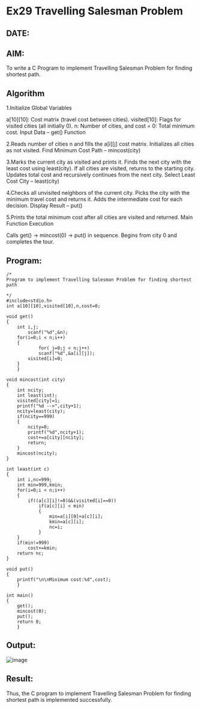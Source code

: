# Ex29 Travelling Salesman Problem
## DATE:
## AIM:
To write a C Program to implement Travelling Salesman Problem for finding shortest path.
## Algorithm
1.Initialize Global Variables

a[10][10]: Cost matrix (travel cost between cities).
visited[10]: Flags for visited cities (all initially 0).
n: Number of cities, and cost = 0: Total minimum cost.
Input Data – get() Function

2.Reads number of cities n and fills the a[i][j] cost matrix.
Initializes all cities as not visited.
Find Minimum Cost Path – mincost(city)

3.Marks the current city as visited and prints it.
Finds the next city with the least cost using least(city).
If all cities are visited, returns to the starting city.
Updates total cost and recursively continues from the next city.
Select Least Cost City – least(city)

4.Checks all unvisited neighbors of the current city.
Picks the city with the minimum travel cost and returns it.
Adds the intermediate cost for each decision.
Display Result – put()

5.Prints the total minimum cost after all cities are visited and returned.
Main Function Execution

Calls get() → mincost(0) → put() in sequence.
Begins from city 0 and completes the tour.
## Program:
~~~
/*
Program to implement Travelling Salesman Problem for finding shortest path

*/
#include<stdio.h>
int a[10][10],visited[10],n,cost=0;

void get()
{
	int i,j;
		scanf("%d",&n);
	for(i=0;i < n;i++)
	{
			for( j=0;j < n;j++)
			scanf("%d",&a[i][j]);
		visited[i]=0;
	}
	}

void mincost(int city)
{
	int ncity;
	int least(int);
	visited[city]=1;	
	printf("%d -->",city+1);
	ncity=least(city);
	if(ncity==999)
	{
		ncity=0;
		printf("%d",ncity+1);
		cost+=a[city][ncity];
		return;
	}
	mincost(ncity);
}

int least(int c)
{
	int i,nc=999;
	int min=999,kmin;
	for(i=0;i < n;i++)
	{
		if((a[c][i]!=0)&&(visited[i]==0))
			if(a[c][i] < min)
			{
				min=a[i][0]+a[c][i];
				kmin=a[c][i];
				nc=i;
			}
	}
	if(min!=999)
		cost+=kmin;
	return nc;
}

void put()
{
	printf("\n\nMinimum cost:%d",cost);
	}

int main()
{
	get();
	mincost(0);
	put();
	return 0;
	}

~~~

## Output:
![image](https://github.com/user-attachments/assets/f1faf3ad-155f-40b3-aec5-5ce768dc25bc)

## Result:
Thus, the C program to implement Travelling Salesman Problem for finding shortest path is implemented successfully.
